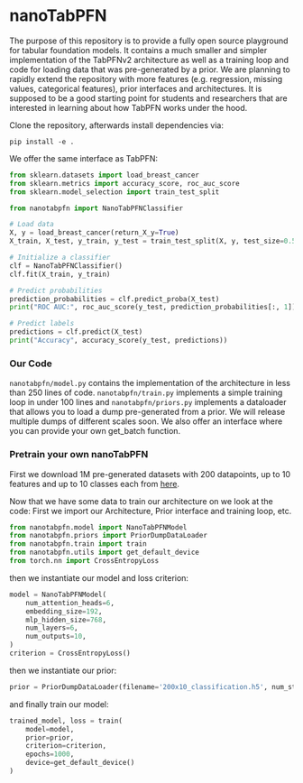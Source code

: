 # nanoTabPFN

The purpose of this repository is to provide a fully open source playground for tabular foundation models.
It contains a much smaller and simpler implementation of the TabPFNv2 architecture as well as a training loop and code for loading data that was pre-generated by a prior. We are planning to rapidly extend the repository with more features (e.g. regression, missing values, categorical features), prior interfaces and architectures.
It is supposed to be a good starting point for students and researchers that are interested in learning about how TabPFN works under the hood.

Clone the repository, afterwards install dependencies via:
```
pip install -e .
```

We offer the same interface as TabPFN:
```python
from sklearn.datasets import load_breast_cancer
from sklearn.metrics import accuracy_score, roc_auc_score
from sklearn.model_selection import train_test_split

from nanotabpfn import NanoTabPFNClassifier

# Load data
X, y = load_breast_cancer(return_X_y=True)
X_train, X_test, y_train, y_test = train_test_split(X, y, test_size=0.5, random_state=42)

# Initialize a classifier
clf = NanoTabPFNClassifier()
clf.fit(X_train, y_train)

# Predict probabilities
prediction_probabilities = clf.predict_proba(X_test)
print("ROC AUC:", roc_auc_score(y_test, prediction_probabilities[:, 1]))

# Predict labels
predictions = clf.predict(X_test)
print("Accuracy", accuracy_score(y_test, predictions))
```

### Our Code

`nanotabpfn/model.py` contains the implementation of the architecture in less than 250 lines of code. `nanotabpfn/train.py` implements a simple training loop in under 100 lines and `nanotabpfn/priors.py` implements a dataloader that allows you to load a dump pre-generated from a prior.
We will release multiple dumps of different scales soon. We also offer an interface where you can provide your own get\_batch function.

### Pretrain your own nanoTabPFN
First we download 1M pre-generated datasets with 200 datapoints, up to 10 features and up to 10 classes each from [here](https://ml.informatik.uni-freiburg.de/profile/pfefferle/nanoTabPFN/200x10_classification.h5).

Now that we have some data to train our architecture on we look at the code:
First we import our Architecture, Prior interface and training loop, etc.
```python
from nanotabpfn.model import NanoTabPFNModel
from nanotabpfn.priors import PriorDumpDataLoader
from nanotabpfn.train import train
from nanotabpfn.utils import get_default_device
from torch.nn import CrossEntropyLoss
```
then we instantiate our model and loss criterion:
```python
model = NanoTabPFNModel(
    num_attention_heads=6,
    embedding_size=192,
    mlp_hidden_size=768,
    num_layers=6,
    num_outputs=10,
)
criterion = CrossEntropyLoss()
```
then we instantiate our prior:
```python
prior = PriorDumpDataLoader(filename='200x10_classification.h5', num_steps=20, batch_size=50, device=device)
```
and finally train our model:
```python
trained_model, loss = train(
    model=model,
    prior=prior,
    criterion=criterion,
    epochs=1000,
    device=get_default_device()
)
```
